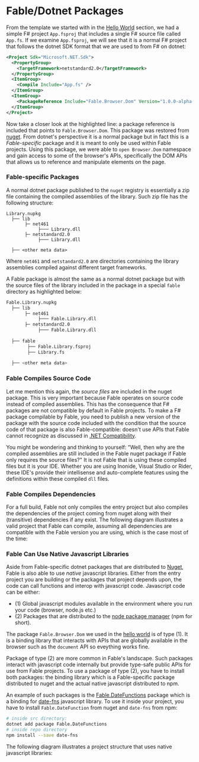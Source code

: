 # Fable/Dotnet Packages

From the template we started with in the [Hello World](hello-world.md) section, we had a simple F# project `App.fsproj` that includes a single F# source file called `App.fs`. If we examine `App.fsproj`, we will see that it is a normal F# project that follows the dotnet SDK format that we are used to from F# on dotnet:
```xml {highlight:[9]}
<Project Sdk="Microsoft.NET.Sdk">
  <PropertyGroup>
    <TargetFramework>netstandard2.0</TargetFramework>
  </PropertyGroup>
  <ItemGroup>
    <Compile Include="App.fs" />
  </ItemGroup>
  <ItemGroup>
    <PackageReference Include="Fable.Browser.Dom" Version="1.0.0-alpha-003" />
  </ItemGroup>
</Project>
```
Now take a closer look at the highlighted line: a package reference is included that points to `Fable.Browser.Dom`. This package was restored from [nuget](http://www.nuget.org). From dotnet's perspective it is a normal package but in fact this is a *Fable-specific* package and it is meant to only be used within Fable projects. Using this package, we were able to `open Browser.Dom` namespace and gain access to some of the browser's APIs, specifically the DOM APIs that allows us to reference and manipulate elements on the page. 

### Fable-specific Packages

A normal dotnet package published to the `nuget` registry is essentially a zip file containing the compiled assemblies of the library. Such zip file has the following structure:
```
Library.nupkg
  ├── lib
       ├─ net461
            ├─── Library.dll
       ├─ netstandard2.0
            ├─── Library.dll     
  
  ├── <other meta data>   
``` 
Where `net461` and `netstandard2.0` are directories containing the library assemblies compiled against different target frameworks.

A Fable package is almost the same as a normal dotnet package but with the source files of the library included in the package in a special `fable` directory as highlighted below:
```bash {highlight: [8,9,10]}
Fable.Library.nupkg
  ├── lib
       ├─ net461
            ├─── Fable.Library.dll
       ├─ netstandard2.0
            ├─── Fable.Library.dll    
  
  ├── fable
        ├── Fable.Library.fsproj
        ├── Library.fs
  
  ├── <other meta data>   
``` 

### Fable Compiles Source Code

Let me mention this again, the *source files* are included in the nuget package. This is very important because Fable operates on source code instead of compiled assemblies. This has the consequence that F# packages are not compatible by default in Fable projects. To make a F# package compilable by Fable, you need to publish a new version of the package with the source code included with the condition that the source code of that package is also Fable-compatible: doesn't use APIs that Fable cannot recognize as discussed in [.NET Compatibility](compatibility.md). 

You might be wondering and thinking to yourself: "Well, then why are the compiled assemblies are still included in the Fable nuget package if Fable only requires the source files?" It is not Fable that is using these compiled files but it is your IDE. Whether you are using Inonide, Visual Studio or Rider, these IDE's provide their intellisense and auto-complete features using the definitions within these compiled `dll` files. 

### Fable Compiles Dependencies 

For a full build, Fable not only compiles the entry project but also compiles the dependencies of the project coming from nuget along with their (transitive) dependencies if any exist. The following diagram illustrates a valid project that Fable can compile, assuming all dependencies are compatible with the Fable version you are using, which is the case most of the time:

<resolved-image source="/images/fable/simple-project.png" />

### Fable Can Use Native Javascript Libraries 

Aside from Fable-specific dotnet packages that are distributed to [Nuget](https://www.nuget.org/), Fable is also able to use *native* javascript libraries. Either from the entry project you are building or the packages that project depends upon, the code can call functions and interop with javascript code. Javascript code can be either:

 - (1) Global javascript modules available in the environment where you run your code (browser, node.js etc.)
 - (2) Packages that are distributed to the [node package manager](https://www.npmjs.com/) (npm for short). 

 The package `Fable.Browser.Dom` we used in the [hello world](hello-world) is of type (1). It is a binding library that interacts with APIs that are globally available in the browser such as the `document` API so eveything works fine.

 Package of type (2) are more common in Fable's landscape. Such packages interact with javascript code internally but provide type-safe public APIs for use from Fable projects. To use a package of type (2), you have to install both packages: the binding library which is a Fable-specific package distributed to nuget and the actual native javascript distributed to npm. 
 
 An example of such packages is the [Fable.DateFunctions](https://github.com/Zaid-Ajaj/Fable.DateFunctions) package which is a binding for [date-fns](https://date-fns.org/) javascript library. To use it inside your project, you have to install `Fable.DateFunction` from nuget and `date-fns` from npm:

```bash
# inside src directory:
dotnet add package Fable.DateFunctions
# inside repo directory
npm install --save date-fns
```

The following diagram illustrates a project structure that uses native javascript libraries:

<resolved-image source="/images/fable/complex-project.png" />